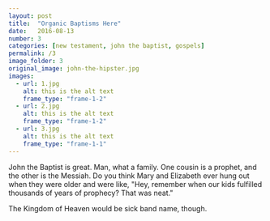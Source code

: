 ```yaml
---
layout: post
title:  "Organic Baptisms Here"
date:   2016-08-13
number: 3
categories: [new testament, john the baptist, gospels]
permalink: /3
image_folder: 3
original_image: john-the-hipster.jpg
images:
  - url: 1.jpg
    alt: this is the alt text
    frame_type: "frame-1-2"
  - url: 2.jpg
    alt: this is the alt text
    frame_type: "frame-1-2"
  - url: 3.jpg
    alt: this is the alt text
    frame_type: "frame-1-1"
---
```

John the Baptist is great. Man, what a family. One cousin is a prophet, and the other is the Messiah. Do you think Mary and Elizabeth ever hung out when they were older and were like, "Hey, remember when our kids fulfilled thousands of years of prophecy? That was neat."

The Kingdom of Heaven would be sick band name, though.  
